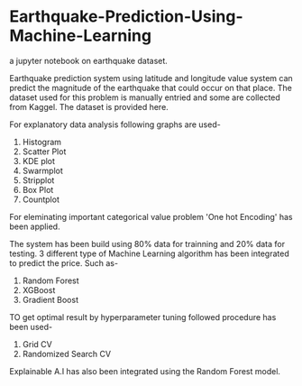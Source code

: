 # Earthquake-Prediction-Using-Machine-Learning
a jupyter notebook on earthquake dataset.

Earthquake prediction system using latitude and longitude value system can predict the magnitude of the earthquake that could occur on that place. The dataset used for this problem is manually entried and some are collected from Kaggel. The dataset is provided here.

For explanatory data analysis following graphs are used-
1. Histogram
2. Scatter Plot
3. KDE plot
4. Swarmplot
5. Stripplot
6. Box Plot
7. Countplot

For eleminating important categorical value problem 'One hot Encoding' has been applied.

The system has been build using 80% data for trainning and 20% data for testing. 3 different type of Machine Learning algorithm has been integrated to predict the price. Such as-
1. Random Forest
2. XGBoost
3. Gradient Boost

TO get optimal result by hyperparameter tuning followed procedure has been used-
1. Grid CV
2. Randomized Search CV

Explainable A.I has also been integrated using the Random Forest model.
